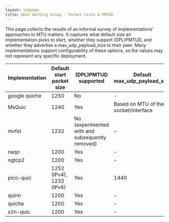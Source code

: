 ```yaml
---
layout: subpage
title: QUIC Working Group - Packet sizes & PMTUD
---
```


This page collects the results of an informal survey of implementations'
approaches to MTU matters. It captures what default size an implementation picks
to start, whether they support (DPL)PMTUD, and whether they advertise a
max_udp_payload_size to their peer. Many implementations support configurability
of these options, so the values may not represent any specific deployment.

| Implementation | Default start packet size | (DPL)PMTUD supported | Default max_udp_payload_size |
| - | - | - | -|
| google quiche | 1250 | No | - |
| MsQuic | 1240 | Yes | Based on MTU of the socket/interface |
| mvfst | 1232 | No (experimented with and subsequently removed) | - |
| neqo | 1200 | Yes | - |
| ngtcp2 | 1200 | Yes | - |
| pico-quic | 1252 (IPv4), 1232 (IPv6) | Yes | 1440 |
| quinn | 1200 | Yes | - |
| quiche | 1200 | Yes | - |
| s2n-quic | 1200 | Yes | - |